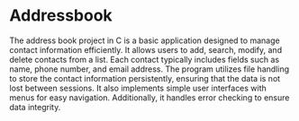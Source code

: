 # Addressbook
The address book project in C is a basic application designed to manage contact information efficiently. It allows users to add, search, modify, and delete contacts from a list. Each contact typically includes fields such as name, phone number, and email address. The program utilizes file handling to store the contact information persistently, ensuring that the data is not lost between sessions. It also implements simple user interfaces with menus for easy navigation. Additionally, it handles error checking to ensure data integrity.
